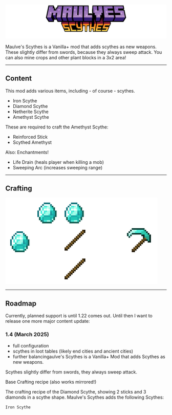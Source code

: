 <p align="center"><img src="image/title.png" alt="Maulve's Scythes"></p>

Maulve's Scythes is a Vanilla+ mod that adds scythes as new weapons. These slightly differ from swords, because they always sweep attack.
You can also mine crops and other plant blocks in a 3x2 area!

---
## Content

This mod adds various items, including - of course - scythes.

- Iron Scythe
- Diamond Scythe
- Netherite Scythe
- Amethyst Scythe

These are required to craft the Amethyst Scythe:
- Reinforced Stick
- Scythed Amethyst

Also: Enchantments!
- Life Drain (heals player when killing a mob)
- Sweeping Arc (increases sweeping range)

--- 
## Crafting

<img src="image/crafting.png" alt="The crafting recipe of the Diamond Scythe, showing 2 sticks and 3 diamonds in a scythe shape.">

---
## Roadmap

Currently, planned support is until 1.22 comes out.
Until then I want to release one more major content update:

### 1.4 (March 2025)
- full configuration
- scythes in loot tables (likely end cities and ancient cities)
- further balancingaulve's Scythes is a Vanilla+ Mod that adds Scythes as new weapons.

Scythes slightly differ from swords, they always sweep attack.

Base Crafting recipe (also works mirrored!)

The crafting recipe of the Diamond Scythe, showing 2 sticks and 3 diamonds in a scythe shape.
Maulve's Scythes adds the following Scythes:

    Iron Scythe
